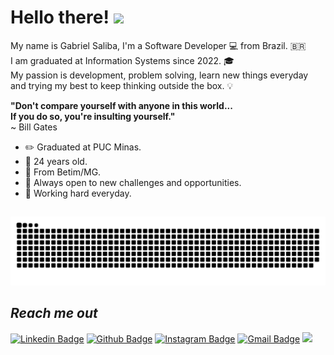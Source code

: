 # Hello there! <img src = "https://raw.githubusercontent.com/MartinHeinz/MartinHeinz/master/wave.gif" width=35>

My name is Gabriel Saliba, I'm a Software Developer 💻 from Brazil. 🇧🇷 <br>
I am graduated at Information Systems since 2022. 🎓<br>
My passion is development, problem solving, learn new things everyday and trying my best to keep thinking outside the box. 💡<br>

**"Don't compare yourself with anyone in this world...**<br>
**If you do so, you're insulting yourself."**<br>
~ Bill Gates

- ✏️ Graduated at PUC Minas.
-  🎂 24 years old.
-  📍 From Betim/MG.
- 🧪 Always open to new challenges and opportunities.
- 🚀 Working hard everyday.

## 
![Snake animation](https://github.com/gabrielsaliba/gabrielsaliba/blob/output/github-contribution-grid-snake.svg)

 
## *Reach me out*

 [![Linkedin Badge](https://img.shields.io/badge/-LinkedIn-blue?style=flat-square&logo=Linkedin&logoColor=white&link=https://www.linkedin.com/in/gabriel-saliba-a80a5514a/)](https://www.linkedin.com/in/gabriel-saliba-a80a5514a/) [![Github Badge](https://img.shields.io/badge/-Github-black?style=flat-square&logo=Github&logoColor=white&link=https://github.com/GabrielSaliba)](https://github.com/GabrielSaliba) [![Instagram Badge](https://img.shields.io/badge/-Instagram-purple?style=flat-square&logo=Instagram&logoColor=white&link=https://www.instagram.com/gabriels.exe/)](https://www.instagram.com/gabriels.exe/) [![Gmail Badge](https://img.shields.io/badge/-Gmail-c14438?style=flat-square&logo=Gmail&logoColor=white&link=mailto:gabriel.saliba.179@gmail.com)](mailto:gabriel.saliba.179@gmail.com) ![](https://komarev.com/ghpvc/?username=GabrielSaliba&color=brightgreen)
